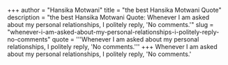 +++
author = "Hansika Motwani"
title = "the best Hansika Motwani Quote"
description = "the best Hansika Motwani Quote: Whenever I am asked about my personal relationships, I politely reply, 'No comments.'"
slug = "whenever-i-am-asked-about-my-personal-relationships-i-politely-reply-no-comments"
quote = '''Whenever I am asked about my personal relationships, I politely reply, 'No comments.'''
+++
Whenever I am asked about my personal relationships, I politely reply, 'No comments.'
